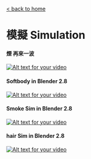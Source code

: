 [< back to home](README.md)

模擬 Simulation
===

#### 煙 再來一波
[![Alt text for your video](http://img.youtube.com/vi/DdE3xSu6fjA/0.jpg)](http://www.youtube.com/watch?v=DdE3xSu6fjA)

#### Softbody in Blender 2.8
[![Alt text for your video](http://img.youtube.com/vi/hE0OrMcLkw0/0.jpg)](http://www.youtube.com/watch?v=hE0OrMcLkw0)

#### Smoke Sim in Blender 2.8
[![Alt text for your video](http://img.youtube.com/vi/_IDBfQnttiE/0.jpg)](http://www.youtube.com/watch?v=_IDBfQnttiE)

#### hair Sim in Blender 2.8
[![Alt text for your video](http://img.youtube.com/vi/wxzhik4fAwE/0.jpg)](http://www.youtube.com/watch?v=wxzhik4fAwE)

